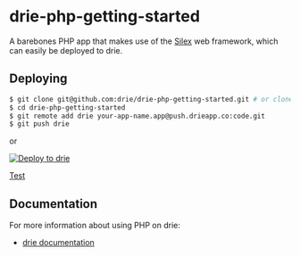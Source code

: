 # drie-php-getting-started

A barebones PHP app that makes use of the [Silex](http://silex.sensiolabs.org/) web framework, which can easily be deployed to drie.

## Deploying


```sh
$ git clone git@github.com:drie/drie-php-getting-started.git # or clone your own fork
$ cd drie-php-getting-started
$ git remote add drie your-app-name.app@push.drieapp.co:code.git
$ git push drie
```

or

[![Deploy to drie](https://dl.dropboxusercontent.com/u/34690469/deploy-drie-button.svg)](http://master.drie-deployer.app.push.drieapp.co/deploy?git_repo_url=https://github.com/drie/drie-php-getting-started.git)

[Test](https://nvqxg5dfoixgi4tjmuwwizlqnrxxszls.app.spush.drieapp.co/get-http-headers)

## Documentation

For more information about using PHP on drie:

- [drie documentation](https://docs.drie.co/docs)
